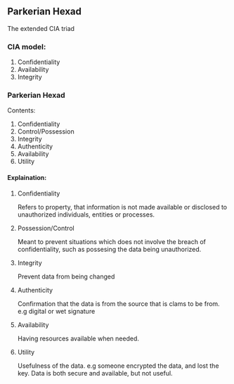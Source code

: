 ## Parkerian Hexad
The extended CIA triad

### CIA model:

1. Confidentiality
2. Availability
3. Integrity

### Parkerian Hexad
Contents:

1. Confidentiality
2. Control/Possession
3. Integrity
4. Authenticity
5. Availability
6. Utility

#### Explaination:

1. Confidentiality

    Refers to property, that information is not made available or disclosed
    to unauthorized individuals, entities or processes.

2. Possession/Control

    Meant to prevent situations which does not involve the breach of confidentiality,
    such as possesing the data being unauthorized.

3. Integrity

    Prevent data from being changed

4. Authenticity

    Confirmation that the data is from the source that is clams to be from.
    e.g digital or wet signature

5. Availability

    Having resources available when needed.

6. Utility

    Usefulness of the data.
    e.g someone encrypted the data, and lost the key. Data is both secure and available, but not useful.


